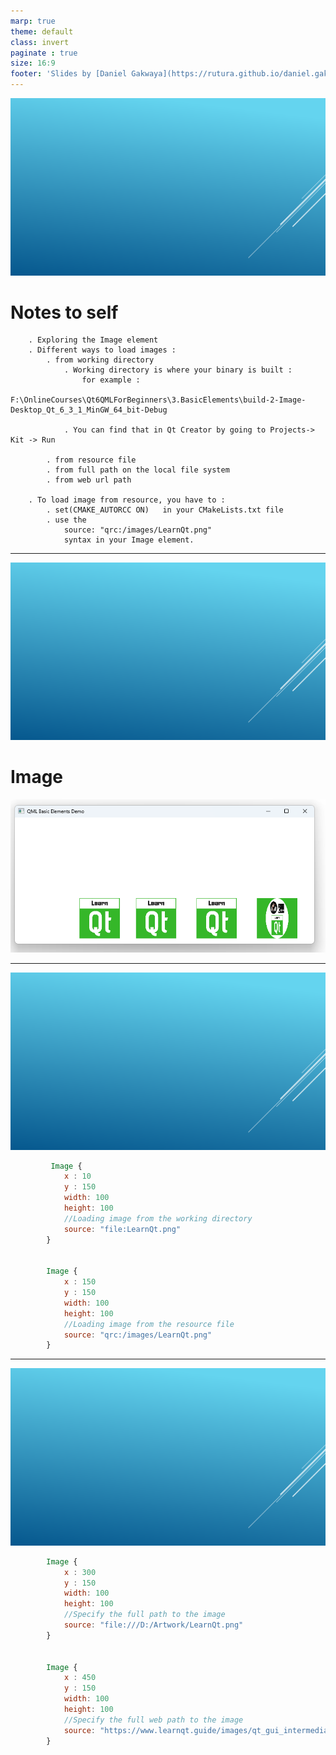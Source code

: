 ```yaml
---
marp: true
theme: default
class: invert
paginate : true
size: 16:9
footer: 'Slides by [Daniel Gakwaya](https://rutura.github.io/daniel.gakwaya/) at [LearnQtGuide](https://www.learnqt.guide/)'
---
```

![bg](images/slide_background.png)
# Notes to self
        . Exploring the Image element
        . Different ways to load images :
            . from working directory
                . Working directory is where your binary is built :
                    for example :
                        F:\OnlineCourses\Qt6QMLForBeginners\3.BasicElements\build-2-Image-Desktop_Qt_6_3_1_MinGW_64_bit-Debug

                . You can find that in Qt Creator by going to Projects-> Kit -> Run

            . from resource file
            . from full path on the local file system
            . from web url path

        . To load image from resource, you have to :
            . set(CMAKE_AUTORCC ON)   in your CMakeLists.txt file
            . use the
                source: "qrc:/images/LearnQt.png"
                syntax in your Image element.

       
---
![bg](images/slide_background.png)
# Image
![](images/1.png)

---
![bg](images/slide_background.png)

```qml
         Image {
            x : 10
            y : 150
            width: 100
            height: 100
            //Loading image from the working directory
            source: "file:LearnQt.png"
        }


        Image {
            x : 150
            y : 150
            width: 100
            height: 100
            //Loading image from the resource file
            source: "qrc:/images/LearnQt.png"
        }
```
---
![bg](images/slide_background.png)

```qml
        Image {
            x : 300
            y : 150
            width: 100
            height: 100
            //Specify the full path to the image
            source: "file:///D:/Artwork/LearnQt.png"
        }


        Image {
            x : 450
            y : 150
            width: 100
            height: 100
            //Specify the full web path to the image
            source: "https://www.learnqt.guide/images/qt_gui_intermediate.png"
        } 
```








